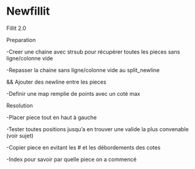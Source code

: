 # Newfillit
Fillit 2.0

Preparation

-Creer une chaine avec strsub pour récupérer toutes les pieces sans ligne/colonne vide

-Repasser la chaine sans ligne/colonne vide au split_newline

&& Ajouter des newline entre les pieces

-Definir une map remplie de points avec un coté max

Resolution

-Placer piece tout en haut à gauche

-Tester toutes positions jusqu’a en trouver une valide la plus convenable (voir sujet)

-Copier piece en evitant les # et les débordements des cotes

-Index pour savoir par quelle piece on a commencé
